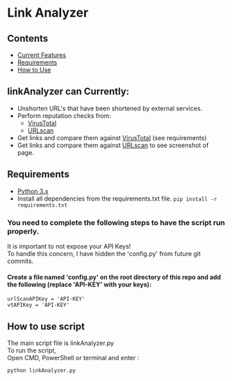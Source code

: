 # Link Analyzer

## Contents
 - [Current Features](#linkAnalyzer-can-currently)
 - [Requirements](#requirements)
 - [How to Use](#how-to-use-script)

## linkAnalyzer can Currently:

  - Unshorten URL's that have been shortened by external services.
  - Perform reputation checks from:
    - [VirusTotal](https://www.virustotal.com)
    - [URLscan](https://www.urlscan.io/)
  - Get links and compare them against [VirusTotal](https://www.virustotal.com) (see requirements)
  - Get links and compare them against [URLscan](https://www.urlscan.io/) to see screenshot of page.   

## Requirements
 - [Python 3.x](https://www.python.org/)
 - Install all dependencies from the requirements.txt file. `pip install -r requirements.txt`
### You need to complete the following steps to have the script run properly.  
It is important to not expose your API Keys!  
To handle this concern, I have hidden the 'config.py' from future git commits.
#### Create a file named 'config.py' on the root directory of this repo and add the following (replace 'API-KEY' with your keys):  

```
urlScanAPIKey = 'API-KEY'
vtAPIKey = 'API-KEY' 
```

## How to use script
The main script file is linkAnalyzer.py  
To run the script,  
Open CMD, PowerShell or terminal and enter :  

```
python linkAnalyzer.py
```
